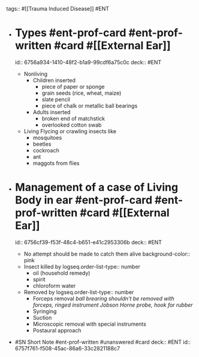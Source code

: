 tags:: #[[Trauma Induced Disease]] #ENT

- # Types #ent-prof-card #ent-prof-written #card #[[External Ear]]
  
  id:: 6756a934-1410-48f2-b1a9-99cdf6a75c0c
  deck:: #ENT
	- Nonliving
		- Children inserted
			- piece of paper or sponge
			- grain seeds (rice, wheat, maize)
			- slate pencil
			- piece of chalk or metallic ball bearings
		- Adults inserted
			- broken end of matchstick
			- overlooked cotton swab
	- Living
	  Flycing or crawling insects like
		- mosquitoes
		- beetles
		- cockroach
		- ant
		- maggots from flies
- # Management of a case of Living Body in ear #ent-prof-card #ent-prof-written #card #[[External Ear]]
  id:: 6756cf39-f53f-48c4-b651-e41c2953306b
  deck:: #ENT
	- No attempt should be made to catch them alive
	  background-color:: pink
	- Insect killed by
	  logseq.order-list-type:: number
		- oil (household remedy)
		- spirit
		- chloroform water
	- Removed by
	  logseq.order-list-type:: number
		- Forceps removal
		  *ball brearing shouldn't be removed with forceps, ringed instrument Jobson Horne probe, hook for rubber*
		- Syringing
		- Suction
		- Microscopic removal with special instruments
		- Postaural approach
- #SN Short Note #ent-prof-written #unanswered #card
  deck:: #ENT
  id:: 6757f761-f508-45ac-86a6-33c2821188c7